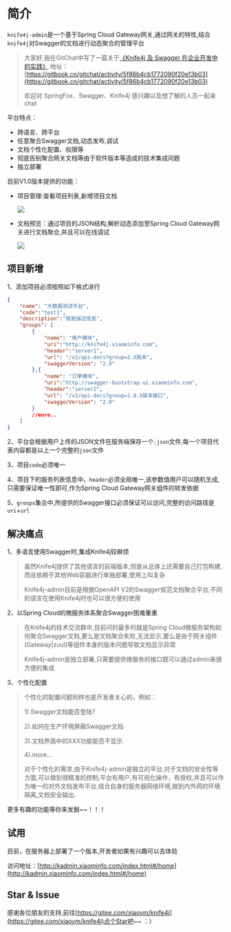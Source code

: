 # 简介


`knife4j-admin`是一个基于Spring Cloud Gateway网关,通过网关的特性,结合`knife4j`对Swagger的文档进行动态聚合的管理平台

>大家好,我在GitChat中写了一篇关于[《Knife4j 及 Swagger 在企业开发中的实践》](https://gitbook.cn/gitchat/activity/5f86b4cb1772090f20e13b03)
>地址：[https://gitbook.cn/gitchat/activity/5f86b4cb1772090f20e13b03](https://gitbook.cn/gitchat/activity/5f86b4cb1772090f20e13b03)
>
>欢迎对 SpringFox、Swagger、Knife4j 感兴趣以及想了解的人员一起来chat 
>


平台特点：
- 跨语言、跨平台
- 任意聚合Swagger文档,动态发布,调试
- 文档个性化配置、权限等
- 彻底告别聚合网关文档等由于软件版本等造成的技术集成问题
- 独立部署

目前V1.0版本提供的功能：

- 项目管理:查看项目列表,新增项目文档

  ![](/knife4j/images/knife4j/admin/1.png)

- 文档预览：通过项目的JSON结构,解析动态添加至Spring Cloud Gateway网关进行文档聚合,并且可以在线调试

  ![](/knife4j/images/knife4j/admin/2.png)

## 项目新增

1、添加项目必须按照如下格式进行

```json
{
    "name": "大数据测试平台",
    "code":"test1",
    "description":"我是描述信息",
    "groups": [
        {
            "name": "用户模块",
            "uri":"http://knife4j.xiaominfo.com",
            "header":"server1",
            "url": "/v2/api-docs?group=2.X版本",
            "swaggerVersion": "2.0"
        },{
            "name": "订单模块",
            "uri":"http://swagger-bootstrap-ui.xiaominfo.com",
            "header":"server2",
            "url": "/v2/api-docs?group=1.8.X版本接口",
            "swaggerVersion": "2.0"
        }
        //more..
    ]
}
```

2、平台会根据用户上传的JSON文件在服务端保存一个`.json`文件,每一个项目代表内容都是以上一个完整的`json`文件

3、项目`code`必须唯一

4、项目下的服务列表信息中，`header`必须全局唯一,该参数值用户可以随机生成,只需要保证唯一性即可,作为Spring Cloud Gateway网关组件的转发依据

5、`groups`集合中,所提供的Swagger接口必须保证可以访问,完整的访问路径是`uri`+`url`

## 解决痛点

1、多语言使用Swagger时,集成Knife4j较麻烦

> 虽然Knife4j提供了其他语言的前端版本,但是从总体上还需要自己打包构建,而且依赖于其他Web容器进行单独部署,使用上叫复杂
>
> Knife4j-admin目前是根据OpenAPI V2的Swagger规范文档聚合平台,不同的语言在使用Knife4j时也可以很方便的使用

2、以Spring Cloud的微服务体系聚合Swagger困难重重

> 在Knife4j的技术交流群中,目前问的最多的就是Spring Cloud微服务架构如何聚合Swagger文档,要么是文档聚合失败,无法显示,要么是由于网关组件(Gateway|zuul)等组件本身的版本问题导致文档显示异常
>
> Knife4j-admin是独立部署,只需要提供微服务的接口既可以通过admin来很方便的集成

3、个性化配置

> 个性化的配置问题同样也是开发者关心的，例如：
>
> 1).Swagger文档能否登陆?
>
> 2).如何在生产环境屏蔽Swagger文档
>
> 3).文档界面中的XXX功能能否不显示
>
> 4).more...
>
> 对于个性化的需求,由于Knife4j-admin是独立的平台,对于文档的安全性等方面,可以做到很精准的控制,平台有用户,有可视化操作，有授权,并且可以作为唯一的对外文档发布平台,结合自身的服务器网络环境,做到内外网的环境隔离,文档安全输出.

更多有趣的功能等你来发掘~~！！！

## 试用

目前，在服务器上部署了一个版本,开发者如果有兴趣可以去体验

访问地址：[http://kadmin.xiaominfo.com/index.html#/home](http://kadmin.xiaominfo.com/index.html#/home)

## Star & Issue

感谢各位朋友的支持,前往[https://gitee.com/xiaoym/knife4j](https://gitee.com/xiaoym/knife4j)点个Star吧~~ ：）

 
 
 